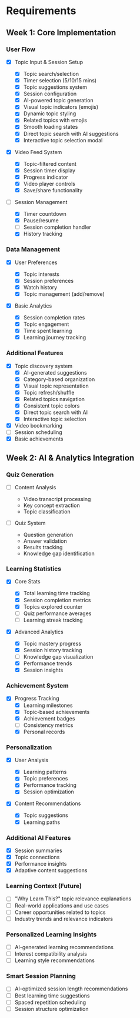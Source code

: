 # Requirements

## Week 1: Core Implementation

### User Flow

- [x] Topic Input & Session Setup

  - [x] Topic search/selection
  - [x] Timer selection (5/10/15 mins)
  - [x] Topic suggestions system
  - [x] Session configuration
  - [x] AI-powered topic generation
  - [x] Visual topic indicators (emojis)
  - [x] Dynamic topic styling
  - [x] Related topics with emojis
  - [x] Smooth loading states
  - [x] Direct topic search with AI suggestions
  - [x] Interactive topic selection modal

- [x] Video Feed System

  - [x] Topic-filtered content
  - [x] Session timer display
  - [x] Progress indicator
  - [x] Video player controls
  - [x] Save/share functionality

- [ ] Session Management
  - [x] Timer countdown
  - [x] Pause/resume
  - [ ] Session completion handler
  - [x] History tracking

### Data Management

- [x] User Preferences

  - [x] Topic interests
  - [x] Session preferences
  - [x] Watch history
  - [x] Topic management (add/remove)

- [x] Basic Analytics
  - [x] Session completion rates
  - [x] Topic engagement
  - [x] Time spent learning
  - [x] Learning journey tracking

### Additional Features

- [x] Topic discovery system
  - [x] AI-generated suggestions
  - [x] Category-based organization
  - [x] Visual topic representation
  - [x] Topic refresh/shuffle
  - [x] Related topics navigation
  - [x] Consistent topic colors
  - [x] Direct topic search with AI
  - [x] Interactive topic selection
- [x] Video bookmarking
- [ ] Session scheduling
- [x] Basic achievements

## Week 2: AI & Analytics Integration

### Quiz Generation

- [ ] Content Analysis

  - Video transcript processing
  - Key concept extraction
  - Topic classification

- [ ] Quiz System
  - Question generation
  - Answer validation
  - Results tracking
  - Knowledge gap identification

### Learning Statistics

- [x] Core Stats

  - [x] Total learning time tracking
  - [x] Session completion metrics
  - [x] Topics explored counter
  - [ ] Quiz performance averages
  - [ ] Learning streak tracking

- [x] Advanced Analytics
  - [x] Topic mastery progress
  - [x] Session history tracking
  - [ ] Knowledge gap visualization
  - [x] Performance trends
  - [x] Session insights

### Achievement System

- [x] Progress Tracking
  - [x] Learning milestones
  - [x] Topic-based achievements
  - [x] Achievement badges
  - [ ] Consistency metrics
  - [x] Personal records

### Personalization

- [x] User Analysis

  - [x] Learning patterns
  - [x] Topic preferences
  - [x] Performance tracking
  - [x] Session optimization

- [x] Content Recommendations
  - [x] Topic suggestions
  - [x] Learning paths

### Additional AI Features

- [x] Session summaries
- [x] Topic connections
- [x] Performance insights
- [x] Adaptive content suggestions

### Learning Context (Future)

- [ ] "Why Learn This?" topic relevance explanations
- [ ] Real-world applications and use cases
- [ ] Career opportunities related to topics
- [ ] Industry trends and relevance indicators

### Personalized Learning Insights

- [ ] AI-generated learning recommendations
- [ ] Interest compatibility analysis
- [ ] Learning style recommendations

### Smart Session Planning

- [ ] AI-optimized session length recommendations
- [ ] Best learning time suggestions
- [ ] Spaced repetition scheduling
- [ ] Session structure optimization
